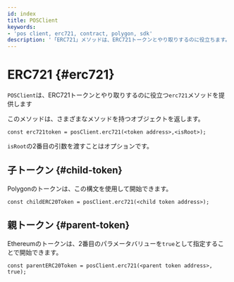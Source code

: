 ```yaml
---
id: index
title: POSClient
keywords:
- 'pos client, erc721, contract, polygon, sdk'
description: '「ERC721」メソッドは、ERC721トークンとやり取りするのに役立ちます。'
---
```


# ERC721 {#erc721}

`POSClient`は、ERC721トークンとやり取りするのに役立つ`erc721`メソッドを提供します

このメソッドは、さまざまなメソッドを持つオブジェクトを返します。

```
const erc721token = posClient.erc721(<token address>,<isRoot>);
```

`isRoot`の2番目の引数を渡すことはオプションです。

## 子トークン {#child-token}

Polygonのトークンは、この構文を使用して開始できます。

```
const childERC20Token = posClient.erc721(<child token address>);
```

## 親トークン {#parent-token}

Ethereumのトークンは、2番目のパラメータバリューを`true`として指定することで開始できます。

```
const parentERC20Token = posClient.erc721(<parent token address>, true);
```
